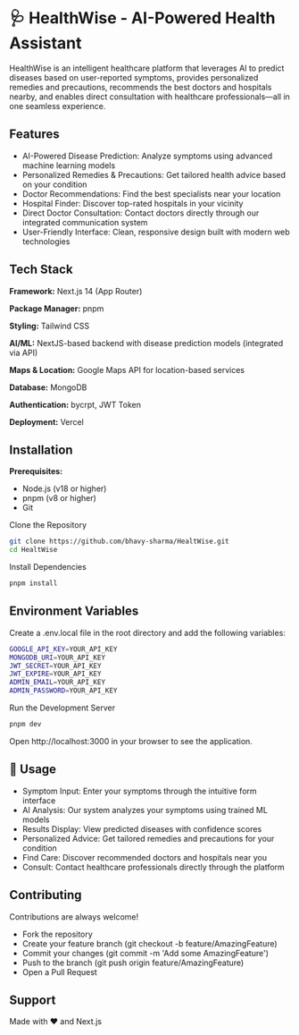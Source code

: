 
# 🩺 HealthWise - AI-Powered Health Assistant

HealthWise is an intelligent healthcare platform that leverages AI to predict diseases based on user-reported symptoms, provides personalized remedies and precautions, recommends the best doctors and hospitals nearby, and enables direct consultation with healthcare professionals—all in one seamless experience.



## Features

- AI-Powered Disease Prediction: Analyze symptoms using advanced machine learning models
- Personalized Remedies & Precautions: Get tailored health advice based on your condition
- Doctor Recommendations: Find the best specialists near your location
- Hospital Finder: Discover top-rated hospitals in your vicinity
- Direct Doctor Consultation: Contact doctors directly through our integrated communication system
- User-Friendly Interface: Clean, responsive design built with modern web technologies


## Tech Stack

**Framework:** Next.js 14 (App Router)

**Package Manager:** pnpm

**Styling:** Tailwind CSS

**AI/ML:** NextJS-based backend with disease prediction models (integrated via API)


**Maps & Location:** Google Maps API for location-based services

**Database:** MongoDB

**Authentication:** bycrpt, JWT Token

**Deployment:** Vercel





## Installation

**Prerequisites:**
- Node.js (v18 or higher)
- pnpm (v8 or higher)
- Git

Clone the Repository

```bash
git clone https://github.com/bhavy-sharma/HealtWise.git
cd HealtWise
```

Install Dependencies

```bash
pnpm install
```

## Environment Variables
Create a .env.local file in the root directory and add the following variables:

```bash
GOOGLE_API_KEY=YOUR_API_KEY
MONGODB_URI=YOUR_API_KEY
JWT_SECRET=YOUR_API_KEY
JWT_EXPIRE=YOUR_API_KEY
ADMIN_EMAIL=YOUR_API_KEY
ADMIN_PASSWORD=YOUR_API_KEY
```

Run the Development Server
```bash
pnpm dev
```

Open http://localhost:3000 in your browser to see the application.

## 📱 Usage

- Symptom Input: Enter your symptoms through the intuitive form interface
- AI Analysis: Our system analyzes your symptoms using trained ML models
- Results Display: View predicted diseases with confidence scores
- Personalized Advice: Get tailored remedies and precautions for your condition
- Find Care: Discover recommended doctors and hospitals near you
- Consult: Contact healthcare professionals directly through the platform



## Contributing

Contributions are always welcome!

- Fork the repository
- Create your feature branch (git checkout -b feature/AmazingFeature)
- Commit your changes (git commit -m 'Add some AmazingFeature')
- Push to the branch (git push origin feature/AmazingFeature)
- Open a Pull Request

## Support

Made with ❤️ and Next.js





